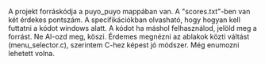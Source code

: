A projekt forráskódja a puyo_puyo mappában van. A "scores.txt"-ben van két érdekes pontszám. A specifikációkban olvasható, hogy hogyan kell futtatni a kódot windows alatt.
A kódot ha máshol felhasználod, jelöld meg a forrást. Ne AI-ozd meg, köszi.
Érdemes megnézni az ablakok közti váltást (menu_selector.c), szerintem C-hez képest jó módszer. Még enumozni lehetett volna.
